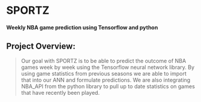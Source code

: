 # SPORTZ
 #### Weekly NBA game prediction using Tensorflow and python
 
 ## Project Overview:
 > Our goal with SPORTZ is to be able to predict the outcome of NBA games week by week using the Tensorflow neural network library. By using game statistics from previous seasons we are able to import that into our ANN and formulate predictions. We are also integrating NBA_API from the python library to pull up to date statistics on games that have recently been played.

